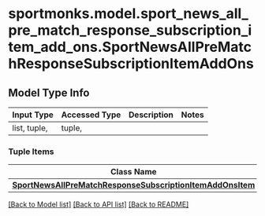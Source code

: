 # sportmonks.model.sport_news_all_pre_match_response_subscription_item_add_ons.SportNewsAllPreMatchResponseSubscriptionItemAddOns

## Model Type Info
Input Type | Accessed Type | Description | Notes
------------ | ------------- | ------------- | -------------
list, tuple,  | tuple,  |  | 

### Tuple Items
Class Name | Input Type | Accessed Type | Description | Notes
------------- | ------------- | ------------- | ------------- | -------------
[**SportNewsAllPreMatchResponseSubscriptionItemAddOnsItem**](SportNewsAllPreMatchResponseSubscriptionItemAddOnsItem.md) | [**SportNewsAllPreMatchResponseSubscriptionItemAddOnsItem**](SportNewsAllPreMatchResponseSubscriptionItemAddOnsItem.md) | [**SportNewsAllPreMatchResponseSubscriptionItemAddOnsItem**](SportNewsAllPreMatchResponseSubscriptionItemAddOnsItem.md) |  | 

[[Back to Model list]](../../README.md#documentation-for-models) [[Back to API list]](../../README.md#documentation-for-api-endpoints) [[Back to README]](../../README.md)

